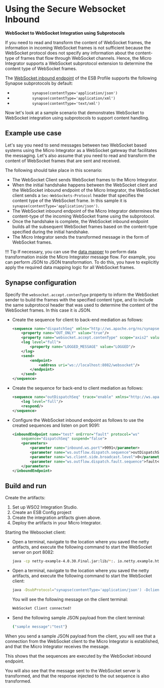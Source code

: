 # Using the Secure Websocket Inbound

**WebSocket to WebSocket Integration using Subprotocols** 

If you need to read and transform the content of WebSocket frames, the
information in incoming WebSocket frames is not sufficient because the
WebSocket protocol does not specify any information about the
content-type of frames that flow through WebSocket channels. Hence, the
Micro Integrator supports a WebSocket
subprotocol extension to determine the content type of WebSocket frames.

The [WebSocket inbound endpoint](_WebSocket_Inbound_Protocol_) of the
ESB Profile supports the following Synapse subprotocols by default:

-   `          synapse(contentType='application/json')         `
-   `          synapse(contentType='application/xml')         `
-   `          synapse(contentType='text/xml')         `

Now let's look at a sample scenario that demonstrates WebSocket to
WebSocket integration using subprotocols to support content handling.

## Example use case

Let's say you need to send messages between two WebSocket based systems
using the Micro Integrator as a WebSocket gateway that facilitates
the messaging. Let's also assume that you need to read and transform the
content of WebSocket frames that are sent and received.

The following should take place in this scenario:

-   The WebSocket Client sends WebSocket frames to the Micro Integrator.
-   When the initial handshake happens between the WebSocket client and
    the WebSocket inbound endpoint of the Micro Integrator, the WebSocket client sends a `Sec-WebSockets-Protocol` header
    that specifies the content type of the WebSocket frame. In this sample it is
    `synapse(contentType='application/json')`.
-   The WebSocket inbound endpoint of the Micro Integrator determines the content-type of the incoming WebSocket frame using the subprotocol.
-   Once the handshake is complete, the WebSocket inbound endpoint builds all the subsequent WebSocket frames based on the content-type specified during the initial handshake.
-   The Micro Integrator sends the transformed message in the form of WebSocket frames.

!!! Tip
    If necessary, you can use the [data mapper](../../references/mediators/data-Mapper-Mediator) to perform data transformation inside the Micro Integrator message flow. For example, you can perform JSON to JSON transformation. To do this, you have to explicitly apply the required data mapping logic for all WebSocket frames.

## Synapse configuration

Specify the `websocket.accept.contenType` property to inform the WebSocket sender to build the frames with the specified content type, and to include the same subprotocol header that was used to determine the content of the WebSocket frames. In this case it is JSON.

-   Create the sequence for client to back-end mediation as follows:

    ```xml
    <sequence name="dispatchSeq" xmlns="http://ws.apache.org/ns/synapse">
        <property name="OUT_ONLY" value="true"/>
        <property name="websocket.accept.contenType" scope="axis2" value="application/json"/>
        <log level="full">
            <property name="LOGGED_MESSAGE" value="LOGGED"/>
        </log>
        <send>
            <endpoint>
                <address uri="ws://localhost:8082/websocket"/>
            </endpoint>
        </send>
    </sequence>
    ```
    
-   Create the sequence for back-end to client mediation as follows:

    ```xml
    <sequence name="outDispatchSeq" trace="enable" xmlns="http://ws.apache.org/ns/synapse">
        <log level="full"/>
        <respond/>
    </sequence>
    ```

-   Configure the WebSocket inbound endpoint as follows to use the created sequences and listen on port 9091:

    ```xml
    <inboundEndpoint name="test" onError="fault" protocol="ws"
        sequence="dispatchSeq" suspend="false">
        <parameters>
            <parameter name="inbound.ws.port">9091</parameter>
            <parameter name="ws.outflow.dispatch.sequence">outDispatchSeq</parameter>
            <parameter name="ws.client.side.broadcast.level">0</parameter>
            <parameter name="ws.outflow.dispatch.fault.sequence">fault</parameter>
        </parameters>
    </inboundEndpoint>
    ```

## Build and run

Create the artifacts:

1. Set up WSO2 Integration Studio.
2. Create an ESB Config project
3. Create the integration artifacts given above.
4. Deploy the artifacts in your Micro Integrator.

Starting the Websocket client:

-   Open a terminal, navigate to the location where you saved the netty artifacts, and execute the following command to start the WebSocket server on port 8082:
    ```bash
    java -cp netty-example-4.0.30.Final.jar:lib/*:. io.netty.example.http.websocketx.server.WebSocketServer
    ```
-   Open a terminal, navigate to the location where you saved the netty
    artifacts, and execute the following command to start the WebSocket
    client:

    ```bash
    java -DsubProtocol="synapse(contentType='application/json') -DclientPort=9091 -cp netty-example-4.0.30.Final.jar:lib/*:.io.netty.example.http.websocketx.client.WebSocketClient
    ```

    You will see the following message on the client terminal:

    ```bash
    WebSocket Client connected!
    ```

-   Send the following sample JSON payload from the client terminal:

    ```bash
    ("sample message":"test"}
    ```

When you send a sample JSON payload from the client, you will see that a
connection from the WebSocket client to the Micro Integrator is
established, and that the Micro Integrator receives the message.

This shows that the sequences are executed by the WebSocket inbound
endpoint.

You will also see that the message sent to the WebSocket server is
transformed, and that the response injected to the out sequence is also
transformed.